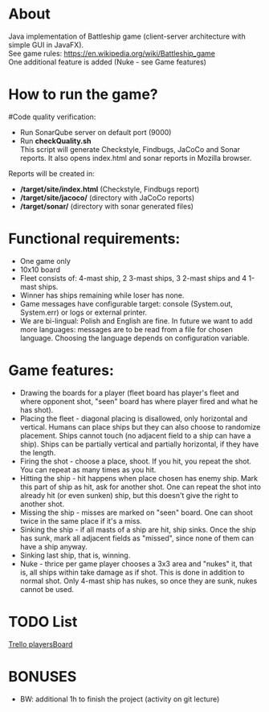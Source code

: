 # About

Java implementation of Battleship game (client-server architecture with simple GUI in JavaFX).<br />
See game rules: https://en.wikipedia.org/wiki/Battleship_game<br />
One additional feature is added (Nuke - see Game features)

# How to run the game?

#Code quality verification:
- Run SonarQube server on default port (9000)
- Run **checkQuality.sh** <br />
This script will generate Checkstyle, Findbugs, JaCoCo and Sonar reports. 
It also opens index.html and sonar reports in Mozilla browser.

Reports will be created in:
- **/target/site/index.html** (Checkstyle, Findbugs report)
- **/target/site/jacoco/** (directory with JaCoCo reports)
- **/target/sonar/** (directory with sonar generated files)

# Functional requirements:

- One game only
- 10x10 board
- Fleet consists of: 4-mast ship, 2 3-mast ships, 3 2-mast ships and 4 1-mast ships.
- Winner has ships remaining while loser has none.
- Game messages have configurable target: console (System.out, System.err) or logs or external printer.
- We are bi-lingual: Polish and English are fine. In future we want to add more languages: messages are to be read from a file for chosen language. Choosing the language depends on configuration variable.

# Game features:

- Drawing the boards for a player (fleet board has player's fleet and where opponent shot, "seen" board has where player fired and what he has shot).
- Placing the fleet - diagonal placing is disallowed, only horizontal and vertical. Humans can place ships but they can also choose to randomize placement. Ships cannot touch (no adjacent field to a ship can have a ship). Ships can be partially vertical and partially horizontal, if they have the length.
- Firing the shot - choose a place, shoot. If you hit, you repeat the shot. You can repeat as many times as you hit.
- Hitting the ship - hit happens when place chosen has enemy ship. Mark this part of ship as hit, ask for another shot. One can repeat the shot into already hit (or even sunken) ship, but this doesn't give the right to another shot.
- Missing the ship - misses are marked on "seen" board. One can shoot twice in the same place if it's a miss.
- Sinking the ship - if all masts of a ship are hit, ship sinks. Once the ship has sunk, mark all adjacent fields as "missed", since none of them can have a ship anyway.
- Sinking last ship, that is, winning.
- Nuke - thrice per game player chooses a 3x3 area and "nukes" it, that is, all ships within take damage as if shot. This is done in addition to normal shot. Only 4-mast ship has nukes, so once they are sunk, nukes cannot be used.

# TODO List

[Trello playersBoard](https://trello.com/b/ONK9r1ZU/battleships)

# BONUSES

- BW: additional 1h to finish the project (activity on git lecture)